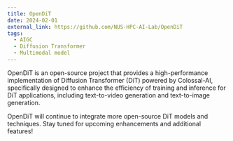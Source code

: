 ```yaml
---
title: OpenDiT
date: 2024-02-01
external_link: https://github.com/NUS-HPC-AI-Lab/OpenDiT
tags:
  - AIGC
  - Diffusion Transformer
  - Multimodal model
---
```


OpenDiT is an open-source project that provides a high-performance implementation of Diffusion Transformer (DiT) powered by Colossal-AI, specifically designed to enhance the efficiency of training and inference for DiT applications, including text-to-video generation and text-to-image generation.

OpenDiT will continue to integrate more open-source DiT models and techniques. Stay tuned for upcoming enhancements and additional features!

<!--more-->
